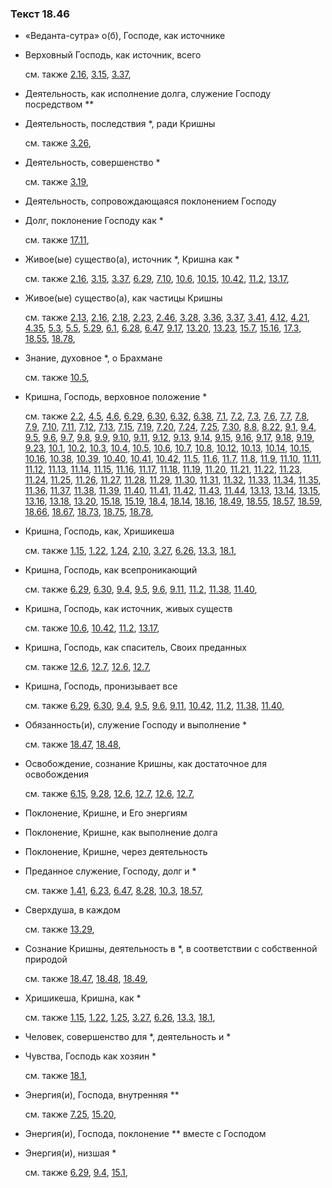 ### Текст 18.46
	
- «Веданта-сутра» о(б), Господе, как источнике

	
- Верховный Господь, как источник, всего

	см. также  [2.16](../02/0216.md),  [3.15](../03/0315.md),  [3.37](../03/0337.md), 
	
- Деятельность, как исполнение долга, служение Господу посредством **

	
- Деятельность, последствия *, ради Кришны

	см. также  [3.26](../03/0326.md), 
	
- Деятельность, совершенство *

	см. также  [3.19](../03/0319.md), 
	
- Деятельность, сопровождающаяся поклонением Господу

	
- Долг, поклонение Господу как *

	см. также  [17.11](../17/1711.md), 
	
- Живое(ые) существо(а), источник *, Кришна как *

	см. также  [2.16](../02/0216.md),  [3.15](../03/0315.md),  [3.37](../03/0337.md),  [6.29](../06/0629.md),  [7.10](../07/0710.md),  [10.6](../10/1006.md),  [10.15](../10/1015.md),  [10.42](../10/1042.md),  [11.2](../11/1102.md),  [13.17](../13/1317.md), 
	
- Живое(ые) существо(а), как частицы Кришны

	см. также  [2.13](../02/0213.md),  [2.16](../02/0216.md),  [2.18](../02/0218.md),  [2.23](../02/0223.md),  [2.46](../02/0246.md),  [3.28](../03/0328.md),  [3.36](../03/0336.md),  [3.37](../03/0337.md),  [3.41](../03/0341.md),  [4.12](../04/0412.md),  [4.21](../04/0421.md),  [4.35](../04/0435.md),  [5.3](../05/0503.md),  [5.5](../05/0505.md),  [5.29](../05/0529.md),  [6.1](../06/0601.md),  [6.28](../06/0628.md),  [6.47](../06/0647.md),  [9.17](../09/0917.md),  [13.20](../13/1320.md),  [13.23](../13/1323.md),  [15.7](../15/1507.md),  [15.16](../15/1516.md),  [17.3](../17/1703.md),  [18.55](../18/1855.md),  [18.78](../18/1878.md), 
	
- Знание, духовное *, о Брахмане

	см. также  [10.5](../10/1005.md), 
	
- Кришна, Господь, верховное положение *

	см. также  [2.2](../02/0202.md),  [4.5](../04/0405.md),  [4.6](../04/0406.md),  [6.29](../06/0629.md),  [6.30](../06/0630.md),  [6.32](../06/0632.md),  [6.38](../06/0638.md),  [7.1](../07/0701.md),  [7.2](../07/0702.md),  [7.3](../07/0703.md),  [7.6](../07/0706.md),  [7.7](../07/0707.md),  [7.8](../07/0708.md),  [7.9](../07/0709.md),  [7.10](../07/0710.md),  [7.11](../07/0711.md),  [7.12](../07/0712.md),  [7.13](../07/0713.md),  [7.15](../07/0715.md),  [7.19](../07/0719.md),  [7.20](../07/0720.md),  [7.24](../07/0724.md),  [7.25](../07/0725.md),  [7.30](../07/0730.md),  [8.8](../08/0808.md),  [8.22](../08/0822.md),  [9.1](../09/0901.md),  [9.4](../09/0904.md),  [9.5](../09/0905.md),  [9.6](../09/0906.md),  [9.7](../09/0907.md),  [9.8](../09/0908.md),  [9.9](../09/0909.md),  [9.10](../09/0910.md),  [9.11](../09/0911.md),  [9.12](../09/0912.md),  [9.13](../09/0913.md),  [9.14](../09/0914.md),  [9.15](../09/0915.md),  [9.16](../09/0916.md),  [9.17](../09/0917.md),  [9.18](../09/0918.md),  [9.19](../09/0919.md),  [9.23](../09/0923.md),  [10.1](../10/1001.md),  [10.2](../10/1002.md),  [10.3](../10/1003.md),  [10.4](../10/1004.md),  [10.5](../10/1005.md),  [10.6](../10/1006.md),  [10.7](../10/1007.md),  [10.8](../10/1008.md),  [10.12](../10/1012.md),  [10.13](../10/1013.md),  [10.14](../10/1014.md),  [10.15](../10/1015.md),  [10.16](../10/1016.md),  [10.38](../10/1038.md),  [10.39](../10/1039.md),  [10.40](../10/1040.md),  [10.41](../10/1041.md),  [10.42](../10/1042.md),  [11.5](../11/1105.md),  [11.6](../11/1106.md),  [11.7](../11/1107.md),  [11.8](../11/1108.md),  [11.9](../11/1109.md),  [11.10](../11/1110.md),  [11.11](../11/1111.md),  [11.12](../11/1112.md),  [11.13](../11/1113.md),  [11.14](../11/1114.md),  [11.15](../11/1115.md),  [11.16](../11/1116.md),  [11.17](../11/1117.md),  [11.18](../11/1118.md),  [11.19](../11/1119.md),  [11.20](../11/1120.md),  [11.21](../11/1121.md),  [11.22](../11/1122.md),  [11.23](../11/1123.md),  [11.24](../11/1124.md),  [11.25](../11/1125.md),  [11.26](../11/1126.md),  [11.27](../11/1127.md),  [11.28](../11/1128.md),  [11.29](../11/1129.md),  [11.30](../11/1130.md),  [11.31](../11/1131.md),  [11.32](../11/1132.md),  [11.33](../11/1133.md),  [11.34](../11/1134.md),  [11.35](../11/1135.md),  [11.36](../11/1136.md),  [11.37](../11/1137.md),  [11.38](../11/1138.md),  [11.39](../11/1139.md),  [11.40](../11/1140.md),  [11.41](../11/1141.md),  [11.42](../11/1142.md),  [11.43](../11/1143.md),  [11.44](../11/1144.md),  [13.13](../13/1313.md),  [13.14](../13/1314.md),  [13.15](../13/1315.md),  [13.16](../13/1316.md),  [13.18](../13/1318.md),  [13.20](../13/1320.md),  [15.18](../15/1518.md),  [15.19](../15/1519.md),  [18.4](../18/1804.md),  [18.14](../18/1814.md),  [18.16](../18/1816.md),  [18.49](../18/1849.md),  [18.55](../18/1855.md),  [18.57](../18/1857.md),  [18.59](../18/1859.md),  [18.66](../18/1866.md),  [18.67](../18/1867.md),  [18.73](../18/1873.md),  [18.75](../18/1875.md),  [18.78](../18/1878.md), 
	
- Кришна, Господь, как, Хришикеша

	см. также  [1.15](../01/0115.md),  [1.22](../01/0122.md),  [1.24](../01/0124.md),  [2.10](../02/0210.md),  [3.27](../03/0327.md),  [6.26](../06/0626.md),  [13.3](../13/1303.md),  [18.1](../18/1801.md), 
	
- Кришна, Господь, как всепроникающий

	см. также  [6.29](../06/0629.md),  [6.30](../06/0630.md),  [9.4](../09/0904.md),  [9.5](../09/0905.md),  [9.6](../09/0906.md),  [9.11](../09/0911.md),  [11.2](../11/1102.md),  [11.38](../11/1138.md),  [11.40](../11/1140.md), 
	
- Кришна, Господь, как источник, живых существ

	см. также  [10.6](../10/1006.md),  [10.42](../10/1042.md),  [11.2](../11/1102.md),  [13.17](../13/1317.md), 
	
- Кришна, Господь, как спаситель, Своих преданных

	см. также  [12.6](../12/1206.md),  [12.7](../12/1207.md),  [12.6](../12/1206.md),  [12.7](../12/1207.md), 
	
- Кришна, Господь, пронизывает все

	см. также  [6.29](../06/0629.md),  [6.30](../06/0630.md),  [9.4](../09/0904.md),  [9.5](../09/0905.md),  [9.6](../09/0906.md),  [9.11](../09/0911.md),  [10.42](../10/1042.md),  [11.2](../11/1102.md),  [11.38](../11/1138.md),  [11.40](../11/1140.md), 
	
- Обязанность(и), служение Господу и выполнение *

	см. также  [18.47](../18/1847.md),  [18.48](../18/1848.md), 
	
- Освобождение, сознание Кришны, как достаточное для освобождения

	см. также  [6.15](../06/0615.md),  [9.28](../09/0928.md),  [12.6](../12/1206.md),  [12.7](../12/1207.md),  [12.6](../12/1206.md),  [12.7](../12/1207.md), 
	
- Поклонение, Кришне, и Его энергиям

	
- Поклонение, Кришне, как выполнение долга

	
- Поклонение, Кришне, через деятельность

	
- Преданное служение, Господу, долг и *

	см. также  [1.41](../01/0141.md),  [6.23](../06/0623.md),  [6.47](../06/0647.md),  [8.28](../08/0828.md),  [10.3](../10/1003.md),  [18.57](../18/1857.md), 
	
- Сверхдуша, в каждом

	см. также  [13.29](../13/1329.md), 
	
- Сознание Кришны, деятельность в *, в соответствии с собственной природой

	см. также  [18.47](../18/1847.md),  [18.48](../18/1848.md),  [18.49](../18/1849.md), 
	
- Хришикеша, Кришна, как *

	см. также  [1.15](../01/0115.md),  [1.22](../01/0122.md),  [1.25](../01/0125.md),  [3.27](../03/0327.md),  [6.26](../06/0626.md),  [13.3](../13/1303.md),  [18.1](../18/1801.md), 
	
- Человек, совершенство для *, деятельность и *

	
- Чувства, Господь как хозяин *

	см. также  [18.1](../18/1801.md), 
	
- Энергия(и), Господа, внутренняя **

	см. также  [7.25](../07/0725.md),  [15.20](../15/1520.md), 
	
- Энергия(и), Господа, поклонение ** вместе с Господом

	
- Энергия(и), низшая *

	см. также  [6.29](../06/0629.md),  [9.4](../09/0904.md),  [15.1](../15/1501.md), 
